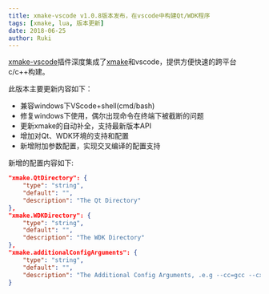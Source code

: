 ```yaml
---
title: xmake-vscode v1.0.8版本发布，在vscode中构建Qt/WDK程序
tags: [xmake, lua, 版本更新]
date: 2018-06-25
author: Ruki
---
```


[xmake-vscode](https://github.com/xmake-io/xmake-vscode)插件深度集成了[xmake](https://github.com/xmake-io/xmake)和vscode，提供方便快速的跨平台c/c++构建。

此版本主要更新内容如下：

* 兼容windows下VScode+shell(cmd/bash)
* 修复windows下使用，偶尔出现命令在终端下被截断的问题
* 更新xmake的自动补全，支持最新版本API
* 增加对Qt、WDK环境的支持和配置
* 新增附加参数配置，实现交叉编译的配置支持

新增的配置内容如下:

```json
"xmake.QtDirectory": {
    "type": "string",
    "default": "",
    "description": "The Qt Directory"
},
"xmake.WDKDirectory": {
    "type": "string",
    "default": "",
    "description": "The WDK Directory"
},
"xmake.additionalConfigArguments": {
    "type": "string",
    "default": "",
    "description": "The Additional Config Arguments, .e.g --cc=gcc --cxflags=\"-DDEBUG\""
}
```
